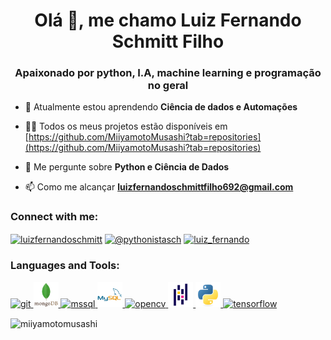 <h1 align="center">Olá 👋, me chamo Luiz Fernando Schmitt Filho</h1>
<h3 align="center">Apaixonado por python, I.A, machine learning e programação no geral</h3>

- 🌱 Atualmente estou aprendendo **Ciência de dados e Automações**

- 👨‍💻 Todos os meus projetos estão disponíveis em [https://github.com/MiiyamotoMusashi?tab=repositories](https://github.com/MiiyamotoMusashi?tab=repositories)

- 💬 Me pergunte sobre **Python e Ciência de Dados**

- 📫 Como me alcançar **luizfernandoschmittfilho692@gmail.com**

<h3 align="left">Connect with me:</h3>
<p align="left">
<a href="https://kaggle.com/luizfernandoschmitt" target="blank"><img align="center" src="https://raw.githubusercontent.com/rahuldkjain/github-profile-readme-generator/master/src/images/icons/Social/kaggle.svg" alt="luizfernandoschmitt" height="30" width="40" /></a>
<a href="https://instagram.com/@pythonistasch" target="blank"><img align="center" src="https://raw.githubusercontent.com/rahuldkjain/github-profile-readme-generator/master/src/images/icons/Social/instagram.svg" alt="@pythonistasch" height="30" width="40" /></a>
<a href="https://codeforces.com/profile/luiz_fernando" target="blank"><img align="center" src="https://raw.githubusercontent.com/rahuldkjain/github-profile-readme-generator/master/src/images/icons/Social/codeforces.svg" alt="luiz_fernando" height="30" width="40" /></a>
</p>

<h3 align="left">Languages and Tools:</h3>
<p align="left"> <a href="https://git-scm.com/" target="_blank" rel="noreferrer"> <img src="https://www.vectorlogo.zone/logos/git-scm/git-scm-icon.svg" alt="git" width="40" height="40"/> </a> <a href="https://www.mongodb.com/" target="_blank" rel="noreferrer"> <img src="https://raw.githubusercontent.com/devicons/devicon/master/icons/mongodb/mongodb-original-wordmark.svg" alt="mongodb" width="40" height="40"/> </a> <a href="https://www.microsoft.com/en-us/sql-server" target="_blank" rel="noreferrer"> <img src="https://www.svgrepo.com/show/303229/microsoft-sql-server-logo.svg" alt="mssql" width="40" height="40"/> </a> <a href="https://www.mysql.com/" target="_blank" rel="noreferrer"> <img src="https://raw.githubusercontent.com/devicons/devicon/master/icons/mysql/mysql-original-wordmark.svg" alt="mysql" width="40" height="40"/> </a> <a href="https://opencv.org/" target="_blank" rel="noreferrer"> <img src="https://www.vectorlogo.zone/logos/opencv/opencv-icon.svg" alt="opencv" width="40" height="40"/> </a> <a href="https://pandas.pydata.org/" target="_blank" rel="noreferrer"> <img src="https://raw.githubusercontent.com/devicons/devicon/2ae2a900d2f041da66e950e4d48052658d850630/icons/pandas/pandas-original.svg" alt="pandas" width="40" height="40"/> </a> <a href="https://www.python.org" target="_blank" rel="noreferrer"> <img src="https://raw.githubusercontent.com/devicons/devicon/master/icons/python/python-original.svg" alt="python" width="40" height="40"/> </a> <a href="https://www.tensorflow.org" target="_blank" rel="noreferrer"> <img src="https://www.vectorlogo.zone/logos/tensorflow/tensorflow-icon.svg" alt="tensorflow" width="40" height="40"/> </a> </p>

<p><img align="center" src="https://github-readme-stats.vercel.app/api/top-langs?username=miiyamotomusashi&show_icons=true&locale=en&layout=compact" alt="miiyamotomusashi" /></p>
